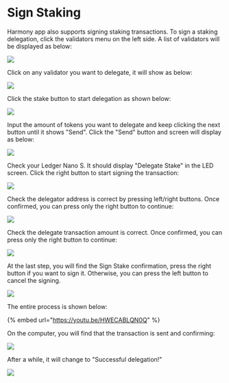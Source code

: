 # Sign Staking

Harmony app also supports signing staking transactions. To sign a staking delegation,  click the validators menu on the left side. A list of validators will be displayed as below:  

![](../../../.gitbook/assets/screen-shot-2019-12-13-at-2.04.49-pm.png)

Click on any validator you want to delegate, it will show as below: 

![](../../../.gitbook/assets/screen-shot-2019-12-13-at-2.05.19-pm.png)

Click the stake button to start delegation as shown below: 

![](../../../.gitbook/assets/screen-shot-2019-12-13-at-2.05.53-pm.png)

Input the amount of tokens you want to delegate and keep clicking the next button until it shows "Send". Click the "Send" button and screen will display as below: 

![](../../../.gitbook/assets/screen-shot-2019-12-13-at-2.07.00-pm.png)

Check your Ledger Nano S. It should display "Delegate Stake" in the LED screen. Click the right button to start signing the transaction:

![](../../../.gitbook/assets/img_4188.jpeg)

Check the delegator address is correct by pressing left/right buttons. Once confirmed, you can press only the right button to continue: 

![](../../../.gitbook/assets/img_4192.jpeg)

Check the delegate transaction amount is correct. Once confirmed, you can press only the right button to continue: 

![](../../../.gitbook/assets/img_4194.jpeg)

At the last step, you will find the Sign Stake confirmation, press the right button if you want to sign it. Otherwise, you can press the left button to cancel the signing. 

![](../../../.gitbook/assets/img_4196.jpeg)

The entire process is shown below:

{% embed url="https://youtu.be/HWECABLQN0Q" %}

On the computer, you will find that the transaction is sent and confirming:

![](../../../.gitbook/assets/screen-shot-2019-12-13-at-2.09.50-pm.png)

After a while, it will change to "Successful delegation!"

![](../../../.gitbook/assets/screen-shot-2019-12-13-at-2.13.08-pm.png)

